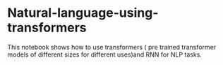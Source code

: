 # Natural-language-using-transformers
This notebook shows how to use transformers ( pre trained transformer models of different sizes for different uses)and RNN for NLP tasks.
